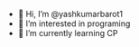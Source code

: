 - 👋 Hi, I’m @yashkumarbarot1
- 👀 I’m interested in programing 
- 🌱 I’m currently learning CP

<!---
yashkumarbarot1/yashkumarbarot1 is a ✨ special ✨ repository because its `README.md` (this file) appears on your GitHub profile.
You can click the Preview link to take a look at your changes.
--->
